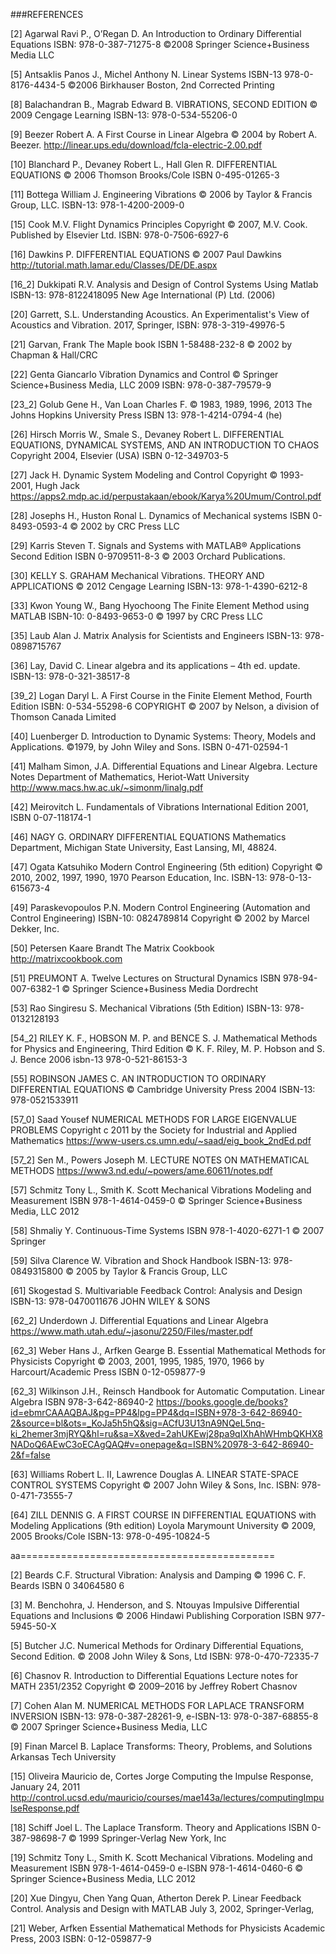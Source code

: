 ###REFERENCES

[2] Agarwal Ravi P., O’Regan D.
An Introduction to Ordinary Differential Equations
ISBN: 978-0-387-71275-8
©2008 Springer Science+Business Media LLC

[5] Antsaklis Panos J., Michel Anthony N.
Linear Systems
ISBN-13 978-0-8176-4434-5
©2006 Birkhauser Boston, 2nd Corrected Printing

[8] Balachandran B., Magrab Edward B.
VIBRATIONS, SECOND EDITION
© 2009 Cengage Learning
ISBN-13: 978-0-534-55206-0

[9] Beezer Robert A.
A First Course in Linear Algebra
© 2004 by Robert A. Beezer.
http://linear.ups.edu/download/fcla-electric-2.00.pdf

[10] Blanchard P., Devaney Robert L., Hall Glen R.
DIFFERENTIAL EQUATIONS
© 2006 Thomson Brooks/Cole
ISBN 0-495-01265-3

[11] Bottega William J.
Engineering Vibrations
© 2006 by Taylor & Francis Group, LLC.
ISBN-13: 978-1-4200-2009-0

[15] Cook M.V.
Flight Dynamics Principles
Copyright © 2007, M.V. Cook. Published by Elsevier Ltd.
ISBN: 978-0-7506-6927-6

[16] Dawkins P.
DIFFERENTIAL EQUATIONS
© 2007 Paul Dawkins
http://tutorial.math.lamar.edu/Classes/DE/DE.aspx

[16_2] Dukkipati R.V.
Analysis and Design of Control Systems Using Matlab
ISBN-13: 978-8122418095
New Age International (P) Ltd. (2006)

[20] Garrett, S.L.
Understanding Acoustics. An Experimentalist's View of Acoustics and Vibration.
2017, Springer, ISBN: 978-3-319-49976-5

[21] Garvan, Frank
The Maple book
ISBN 1-58488-232-8
© 2002 by Chapman & Hall/CRC

[22] Genta Giancarlo
Vibration Dynamics and Control
© Springer Science+Business Media, LLC 2009
ISBN: 978-0-387-79579-9

[23_2] Golub Gene H., Van Loan Charles F.
© 1983, 1989, 1996, 2013 The Johns Hopkins University Press
ISBN 13: 978-1-4214-0794-4 (he)

[26] Hirsch Morris W., Smale S., Devaney Robert L.
DIFFERENTIAL EQUATIONS, DYNAMICAL SYSTEMS, AND AN INTRODUCTION TO CHAOS
Copyright 2004, Elsevier (USA)
ISBN 0-12-349703-5

[27] Jack H.
Dynamic System Modeling and Control
Copyright © 1993-2001, Hugh Jack
https://apps2.mdp.ac.id/perpustakaan/ebook/Karya%20Umum/Control.pdf

[28] Josephs H., Huston Ronal L.
Dynamics of Mechanical systems
ISBN 0-8493-0593-4
© 2002 by CRC Press LLC

[29] Karris Steven T.
Signals and Systems with MATLAB® Applications
Second Edition
ISBN 0-9709511-8-3
© 2003 Orchard Publications.

[30] KELLY S. GRAHAM
Mechanical Vibrations. THEORY AND APPLICATIONS
© 2012 Cengage Learning
ISBN-13: 978-1-4390-6212-8

[33] Kwon Young W., Bang Hyochoong
The Finite Element Method using MATLAB
ISBN-10: 0-8493-9653-0
© 1997 by CRC Press LLC

[35] Laub Alan J.
Matrix Analysis for Scientists and Engineers
ISBN-13: 978-0898715767

[36] Lay, David	C.
Linear	algebra	and	its	applications – 4th	ed. update.
ISBN-13: 978-0-321-38517-8

[39_2] Logan Daryl L.
A First Course in the Finite Element Method, Fourth Edition
ISBN: 0-534-55298-6
COPYRIGHT © 2007 by Nelson, a division of Thomson Canada Limited

[40] Luenberger D.
Introduction to Dynamic Systems: Theory, Models and Applications.
©1979, by John Wiley and Sons.
ISBN 0-471-02594-1

[41] Malham Simon, J.A.
Differential Equations and Linear Algebra. Lecture Notes
Department of Mathematics, Heriot-Watt University
http://www.macs.hw.ac.uk/~simonm/linalg.pdf

[42] Meirovitch L.
Fundamentals of Vibrations
International Edition 2001, ISBN 0-07-118174-1

[46] NAGY G.
ORDINARY DIFFERENTIAL EQUATIONS
Mathematics Department, Michigan State University, East Lansing, MI, 48824.

[47] Ogata Katsuhiko
Modern Control Engineering (5th edition)
Copyright © 2010, 2002, 1997, 1990, 1970 Pearson Education, Inc.
ISBN-13: 978-0-13-615673-4

[49] Paraskevopoulos P.N.
Modern Control Engineering (Automation and Control Engineering)
ISBN-10: 0824789814
Copyright © 2002 by Marcel Dekker, Inc.

[50] Petersen Kaare Brandt
The Matrix Cookbook
http://matrixcookbook.com

[51] PREUMONT A.
Twelve Lectures on Structural Dynamics
ISBN 978-94-007-6382-1
© Springer Science+Business Media Dordrecht

[53] Rao Singiresu S.
Mechanical Vibrations (5th Edition)
ISBN-13: 978-0132128193

[54_2] RILEY K. F., HOBSON M. P. and BENCE S. J.
Mathematical Methods for Physics and Engineering, Third Edition
© K. F. Riley, M. P. Hobson and S. J. Bence 2006
isbn-13 978-0-521-86153-3

[55] ROBINSON JAMES C.
AN INTRODUCTION TO ORDINARY DIFFERENTIAL EQUATIONS
© Cambridge University Press 2004
ISBN-13: 978-0521533911

[57_0] Saad Yousef
NUMERICAL METHODS FOR LARGE EIGENVALUE PROBLEMS
Copyright c 2011 by the Society for Industrial and Applied Mathematics
https://www-users.cs.umn.edu/~saad/eig_book_2ndEd.pdf

[57_2] Sen M., Powers Joseph M.
LECTURE NOTES ON MATHEMATICAL METHODS
https://www3.nd.edu/~powers/ame.60611/notes.pdf

[57] Schmitz Tony L., Smith K. Scott
Mechanical Vibrations
Modeling and Measurement
ISBN 978-1-4614-0459-0
© Springer Science+Business Media, LLC 2012

[58] Shmaliy Y.
Continuous-Time Systems
ISBN 978-1-4020-6271-1
© 2007 Springer

[59] Silva Clarence W.
Vibration and Shock Handbook
ISBN-13: 978-0849315800
© 2005 by Taylor & Francis Group, LLC

[61] Skogestad S.
Multivariable Feedback Control: Analysis and Design
ISBN-13: 978-0470011676
JOHN WILEY & SONS

[62_2] Underdown J.
Differential Equations and Linear Algebra
https://www.math.utah.edu/~jasonu/2250/Files/master.pdf

[62_3] Weber Hans J., Arfken Gearge B.
Essential Mathematical Methods for Physicists
Copyright © 2003, 2001, 1995, 1985, 1970, 1966 by Harcourt/Academic Press
ISBN 0-12-059877-9

[62_3] Wilkinson J.H., Reinsch
Handbook for Automatic Computation. Linear Algebra
ISBN 978-3-642-86940-2
https://books.google.de/books?id=ebmrCAAAQBAJ&pg=PP4&lpg=PP4&dq=ISBN+978-3-642-86940-2&source=bl&ots=_KoJa5h5hQ&sig=ACfU3U13nA9NQeL5nq-ki_2hemer3mjRYQ&hl=ru&sa=X&ved=2ahUKEwj28pa9qIXhAhWHmbQKHX8NADoQ6AEwC3oECAgQAQ#v=onepage&q=ISBN%20978-3-642-86940-2&f=false

[63] Williams Robert L. II, Lawrence Douglas A.
LINEAR STATE-SPACE CONTROL SYSTEMS
Copyright © 2007 John Wiley & Sons, Inc. 
ISBN: 978-0-471-73555-7

[64] ZILL DENNIS G.
A FIRST COURSE IN DIFFERENTIAL EQUATIONS with Modeling Applications (9th edition)
Loyola Marymount University © 2009, 2005 Brooks/Cole
ISBN-13: 978-0-495-10824-5

aa============================================


[2] Beards C.F.
Structural Vibration: Analysis and Damping
© 1996 C. F. Beards
ISBN 0 34064580 6

[3] M. Benchohra, J. Henderson, and S. Ntouyas
Impulsive Differential Equations and Inclusions
© 2006 Hindawi Publishing Corporation
ISBN 977-5945-50-X

[5] Butcher J.C.
Numerical Methods for Ordinary Differential Equations, Second Edition.
© 2008 John Wiley & Sons, Ltd
ISBN: 978-0-470-72335-7

[6] Chasnov R.
Introduction to Differential Equations
Lecture notes for MATH 2351/2352
Copyright © 2009–2016 by Jeffrey Robert Chasnov

[7] Cohen Alan M.
NUMERICAL METHODS FOR LAPLACE TRANSFORM INVERSION
ISBN-13: 978-0-387-28261-9, e-ISBN-13: 978-0-387-68855-8
© 2007 Springer Science+Business Media, LLC

[9] Finan Marcel B.
Laplace Transforms: Theory, Problems, and Solutions
Arkansas Tech University

[15] Oliveira Mauricio de, Cortes Jorge
Computing the Impulse Response, January 24, 2011
http://control.ucsd.edu/mauricio/courses/mae143a/lectures/computingImpulseResponse.pdf

[18] Schiff Joel L.
The Laplace Transform. Theory and Applications
ISBN 0-387-98698-7
© 1999 Springer-Verlag New York, Inc

[19] Schmitz Tony L., Smith K. Scott
Mechanical Vibrations. Modeling and Measurement
ISBN 978-1-4614-0459-0 e-ISBN 978-1-4614-0460-6
© Springer Science+Business Media, LLC 2012

[20] Xue Dingyu, Chen Yang Quan, Atherton Derek P.
Linear Feedback Control. Analysis and Design with MATLAB
July 3, 2002, Springer-Verlag,

[21] Weber, Arfken
Essential Mathematical Methods for Physicists
Academic Press, 2003
ISBN: 0-12-059877-9
